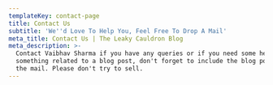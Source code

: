 ```yaml
---
templateKey: contact-page
title: Contact Us
subtitle: 'We''d Love To Help You, Feel Free To Drop A Mail'
meta_title: Contact Us | The Leaky Cauldron Blog
meta_description: >-
  Contact Vaibhav Sharma if you have any queries or if you need some help with
  something related to a blog post, don't forget to include the blog post url in
  the mail. Please don't try to sell.
---
```


